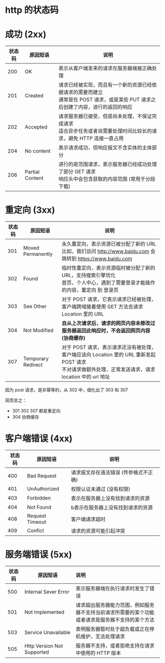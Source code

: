 # http 的状态码

# 成功 (2xx)

| 状态码 | 原因短语        | 说明                                                         |
| ------ | --------------- | ------------------------------------------------------------ |
| 200    | OK              | 表示从客户端发来的请求在服务器端被正确处理                   |
| 201    | Created         | 请求已经被实现，而且有一个新的资源已经依据请求的需要而建立<br />通常是在 POST 请求，或是某些 PUT 请求之后创建了内容，进行的返回的响应 |
| 202    | Accepted        | 请求服务器已接受，但是尚未处理，不保证完成请求<br />适合异步任务或者说需要处理时间比较长的请求，避免 HTTP 连接一直占用 |
| 204    | No content      | 表示请求成功，但响应报文不含实体的主体部分                   |
| 206    | Partial Content | 进行的是范围请求，表示服务器已经成功处理了部分 GET 请求<br />响应头中会包含获取的内容范围 (常用于分段下载) |



# 重定向 (3xx)

| 状态码 | 原因短语           | 说明                                                         |
| ------ | ------------------ | ------------------------------------------------------------ |
| 301    | Moved Permanently  | 永久重定向，表示资源已被分配了新的 URL<br />比如，我们访问 http://www.baidu.com 会跳转到 https://www.baidu.com |
| 302    | Found              | 临时性重定向，表示资源临时被分配了新的 URL，支持搜索引擎优化<br />首页，个人中心，遇到了需要登录才能操作的内容，重定向 到 登录页 |
| 303    | See Other          | 对于 POST 请求，它表示请求已经被处理，客户端跨域接着使用 GET 方法去请求 Location 里的 URL |
| 304    | Not Modified       | **自从上次请求后，请求的网页内容未修改过<br />服务器返回此响应时，不会返回网页内容 (协商缓存)** |
| 307    | Temporary Redirect | 对于 POST 请求，表示请求还没有被处理，客户端应该向 Location 里的 URL 重新发起 POST 请求<br />不对请求做额外处理，正常发送请求，请求 location 中的 url 地址 |

因为 post 请求，是非幂等的，从 302 中，细化出了 303 和 307

简而言之：

- 301 302 307 都是重定向
-   304 协商缓存



# 客户端错误 (4xx)

| 状态码 | 原因短语        | 说明                                  |
| ------ | --------------- | ------------------------------------- |
| 400    | Bad Request     | 请求报文存在语法错误 (传参格式不正确) |
| 401    | UnAuthorized    | 权限认证未通过 (没有权限)             |
| 403    | Forbidden       | 表示在服务器上没有找到请求的资源      |
| 404    | Not Found       | b表示在服务器上没有找到请求的资源     |
| 408    | Request Timeout | 客户端请求超时                        |
| 409    | Confict         | 请求的资源可能引起冲突                |



# 服务端错误 (5xx)

| 状态码 | 原因短语                   | 说明                                                         |
| ------ | -------------------------- | :----------------------------------------------------------- |
| 500    | Internal Sever Error       | 表示服务器端在执行请求时发生了错误                           |
| 501    | Not Implemented            | 请求超出服务器能力范围，例如服务器不支持当前请求所需要的某个功能<br />或者请求是服务器不支持的某个方法 |
| 503    | Service Unavailable        | 表明服务器暂时处于超负载或正在停机维护，无法处理请求         |
| 505    | Http Version Not Supported | 服务器不支持，或者拒绝支持在请求中使用的 HTTP 版本           |
